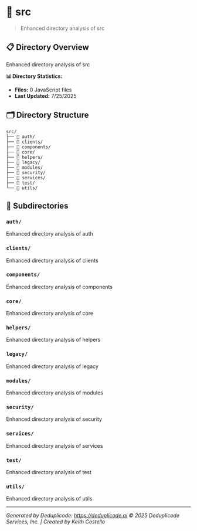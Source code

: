 # 📁 src

> Enhanced directory analysis of src

## 📋 Directory Overview

Enhanced directory analysis of src

**📊 Directory Statistics:**
- **Files:** 0 JavaScript files
- **Last Updated:** 7/25/2025

## 🗂 Directory Structure

```
src/
├── 📁 auth/
├── 📁 clients/
├── 📁 components/
├── 📁 core/
├── 📁 helpers/
├── 📁 legacy/
├── 📁 modules/
├── 📁 security/
├── 📁 services/
├── 📁 test/
└── 📁 utils/
```

## 📁 Subdirectories

### `auth/`
Enhanced directory analysis of auth

### `clients/`
Enhanced directory analysis of clients

### `components/`
Enhanced directory analysis of components

### `core/`
Enhanced directory analysis of core

### `helpers/`
Enhanced directory analysis of helpers

### `legacy/`
Enhanced directory analysis of legacy

### `modules/`
Enhanced directory analysis of modules

### `security/`
Enhanced directory analysis of security

### `services/`
Enhanced directory analysis of services

### `test/`
Enhanced directory analysis of test

### `utils/`
Enhanced directory analysis of utils

---

*Generated by Deduplicode: https://deduplicode.ai*
*© 2025 Deduplicode Services, Inc. | Created by Keith Costello*
